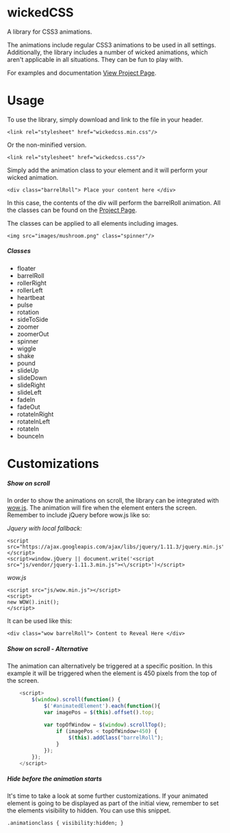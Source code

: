 # wickedCSS
A library for CSS3 animations.

The animations include regular CSS3 animations to be used in all settings. 
Additionally, the library includes a number of wicked animations, which aren't applicable in all situations.
They can be fun to play with.

For examples and documentation [View Project Page](http://kristofferandreasen.github.io/wickedCSS/).

# Usage

To use the library, simply download and link to the file in your header.

    <link rel="stylesheet" href="wickedcss.min.css"/>
    
Or the non-minified version.

    <link rel="stylesheet" href="wickedcss.css"/>
    
Simply add the animation class to your element and it will perform your wicked animation.

    <div class="barrelRoll"> Place your content here </div>
    
In this case, the contents of the div will perform the barrelRoll animation. All the classes can be found on the [Project Page](http://kristofferandreasen.github.io/wickedCSS/).

The classes can be applied to all elements including images.

    <img src="images/mushroom.png" class="spinner"/>

##### Classes

- floater
- barrelRoll
- rollerRight
- rollerLeft
- heartbeat
- pulse
- rotation
- sideToSide
- zoomer
- zoomerOut
- spinner
- wiggle
- shake
- pound
- slideUp
- slideDown
- slideRight
- slideLeft
- fadeIn
- fadeOut
- rotateInRight
- rotateInLeft
- rotateIn
- bounceIn

# Customizations

##### Show on scroll
In order to show the animations on scroll, the library can be integrated with [wow.js](http://mynameismatthieu.com/WOW/).
The animation will fire when the element enters the screen. Remember to include jQuery before wow.js like so:
    
*Jquery with local fallback:*

    <script src="https://ajax.googleapis.com/ajax/libs/jquery/1.11.3/jquery.min.js"></script>
    <script>window.jQuery || document.write('<script src="js/vendor/jquery-1.11.3.min.js"><\/script>')</script>
    
*wow.js*  

    <script src="js/wow.min.js"></script>
    <script>
    new WOW().init();
    </script>

It can be used like this:

    <div class="wow barrelRoll"> Content to Reveal Here </div>
    
##### Show on scroll - Alternative
The animation can alternatively be triggered at a specific position. In this example it will be triggered when the element is 450 pixels from the top of the screen.

```javascript
    <script>
    	$(window).scroll(function() {
    		$('#animatedElement').each(function(){
    		var imagePos = $(this).offset().top;
    
    		var topOfWindow = $(window).scrollTop();
    			if (imagePos < topOfWindow+450) {
    				$(this).addClass("barrelRoll");
    			}
    		});
    	});
    </script>
```


##### Hide before the animation starts
It's time to take a look at some further customizations. If your animated element is going to be displayed as part of the initial view, remember to set the elements visibility to hidden. You can use this snippet.

    .animationclass { visibility:hidden; }
    

    


